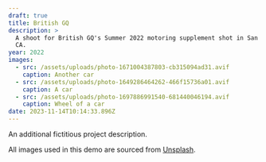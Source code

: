 ```yaml
---
draft: true
title: British GQ
description: >
  A shoot for British GQ's Summer 2022 motoring supplement shot in San Diego,
  CA.
year: 2022
images:
  - src: /assets/uploads/photo-1671004387803-cb315094ad31.avif
    caption: Another car
  - src: /assets/uploads/photo-1649286464262-466f15736a01.avif
    caption: A car
  - src: /assets/uploads/photo-1697886991540-681440046194.avif
    caption: Wheel of a car
date: 2023-11-14T10:14:33.896Z
---
```


An additional fictitious project description.

All images used in this demo are sourced from [Unsplash](https://unsplash.com/).

